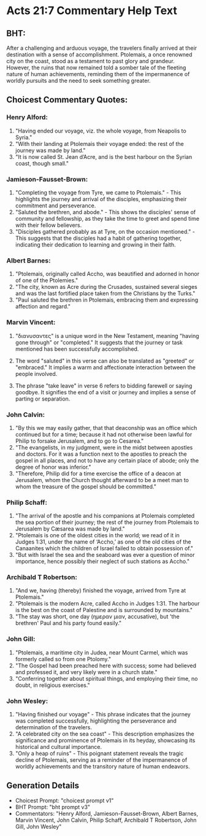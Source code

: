 # Acts 21:7 Commentary Help Text

## BHT:
After a challenging and arduous voyage, the travelers finally arrived at their destination with a sense of accomplishment. Ptolemais, a once renowned city on the coast, stood as a testament to past glory and grandeur. However, the ruins that now remained told a somber tale of the fleeting nature of human achievements, reminding them of the impermanence of worldly pursuits and the need to seek something greater.

## Choicest Commentary Quotes:
### Henry Alford:
1. "Having ended our voyage, viz. the whole voyage, from Neapolis to Syria."
2. "With their landing at Ptolemais their voyage ended: the rest of the journey was made by land."
3. "It is now called St. Jean d’Acre, and is the best harbour on the Syrian coast, though small."

### Jamieson-Fausset-Brown:
1. "Completing the voyage from Tyre, we came to Ptolemais." - This highlights the journey and arrival of the disciples, emphasizing their commitment and perseverance.
2. "Saluted the brethren, and abode." - This shows the disciples' sense of community and fellowship, as they take the time to greet and spend time with their fellow believers.
3. "Disciples gathered probably as at Tyre, on the occasion mentioned." - This suggests that the disciples had a habit of gathering together, indicating their dedication to learning and growing in their faith.

### Albert Barnes:
1. "Ptolemais, originally called Accho, was beautified and adorned in honor of one of the Ptolemies." 
2. "The city, known as Acre during the Crusades, sustained several sieges and was the last fortified place taken from the Christians by the Turks." 
3. "Paul saluted the brethren in Ptolemais, embracing them and expressing affection and regard."

### Marvin Vincent:
1. "διανυσαντες" is a unique word in the New Testament, meaning "having gone through" or "completed." It suggests that the journey or task mentioned has been successfully accomplished.

2. The word "saluted" in this verse can also be translated as "greeted" or "embraced." It implies a warm and affectionate interaction between the people involved.

3. The phrase "take leave" in verse 6 refers to bidding farewell or saying goodbye. It signifies the end of a visit or journey and implies a sense of parting or separation.

### John Calvin:
1. "By this we may easily gather, that that deaconship was an office which continued but for a time; because it had not otherwise been lawful for Philip to forsake Jerusalem, and to go to Cesarea."
2. "The evangelists, in my judgment, were in the midst between apostles and doctors. For it was a function next to the apostles to preach the gospel in all places, and not to have any certain place of abode; only the degree of honor was inferior."
3. "Therefore, Philip did for a time exercise the office of a deacon at Jerusalem, whom the Church thought afterward to be a meet man to whom the treasure of the gospel should be committed."

### Philip Schaff:
1. "The arrival of the apostle and his companions at Ptolemais completed the sea portion of their journey; the rest of the journey from Ptolemais to Jerusalem by Cæsarea was made by land."
2. "Ptolemais is one of the oldest cities in the world; we read of it in Judges 1:31, under the name of ‘Accho,’ as one of the old cities of the Canaanites which the children of Israel failed to obtain possession of."
3. "But with Israel the sea and the seaboard was ever a question of minor importance, hence possibly their neglect of such stations as Accho."

### Archibald T Robertson:
1. "And we, having (thereby) finished the voyage, arrived from Tyre at Ptolemais."
2. "Ptolemais is the modern Acre, called Accho in Judges 1:31. The harbour is the best on the coast of Palestine and is surrounded by mountains."
3. "The stay was short, one day (ημεραν μιαν, accusative), but 'the brethren' Paul and his party found easily."

### John Gill:
1. "Ptolemais, a maritime city in Judea, near Mount Carmel, which was formerly called so from one Ptolomy." 
2. "The Gospel had been preached here with success; some had believed and professed it, and very likely were in a church state."
3. "Conferring together about spiritual things, and employing their time, no doubt, in religious exercises."

### John Wesley:
1. "Having finished our voyage" - This phrase indicates that the journey was completed successfully, highlighting the perseverance and determination of the travelers.
2. "A celebrated city on the sea coast" - This description emphasizes the significance and prominence of Ptolemais in its heyday, showcasing its historical and cultural importance.
3. "Only a heap of ruins" - This poignant statement reveals the tragic decline of Ptolemais, serving as a reminder of the impermanence of worldly achievements and the transitory nature of human endeavors.


## Generation Details
- Choicest Prompt: "choicest prompt v1"
- BHT Prompt: "bht prompt v3"
- Commentators: "Henry Alford, Jamieson-Fausset-Brown, Albert Barnes, Marvin Vincent, John Calvin, Philip Schaff, Archibald T Robertson, John Gill, John Wesley"

